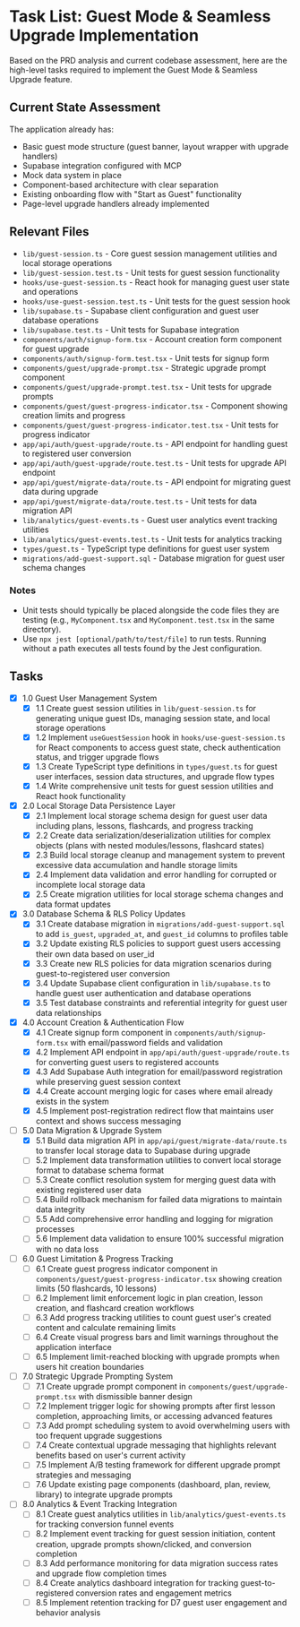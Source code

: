 # Task List: Guest Mode & Seamless Upgrade Implementation

Based on the PRD analysis and current codebase assessment, here are the high-level tasks required to implement the Guest Mode & Seamless Upgrade feature.

## Current State Assessment

The application already has:
- Basic guest mode structure (guest banner, layout wrapper with upgrade handlers)
- Supabase integration configured with MCP
- Mock data system in place
- Component-based architecture with clear separation
- Existing onboarding flow with "Start as Guest" functionality
- Page-level upgrade handlers already implemented

## Relevant Files

- `lib/guest-session.ts` - Core guest session management utilities and local storage operations
- `lib/guest-session.test.ts` - Unit tests for guest session functionality
- `hooks/use-guest-session.ts` - React hook for managing guest user state and operations
- `hooks/use-guest-session.test.ts` - Unit tests for the guest session hook
- `lib/supabase.ts` - Supabase client configuration and guest user database operations
- `lib/supabase.test.ts` - Unit tests for Supabase integration
- `components/auth/signup-form.tsx` - Account creation form component for guest upgrade
- `components/auth/signup-form.test.tsx` - Unit tests for signup form
- `components/guest/upgrade-prompt.tsx` - Strategic upgrade prompt component
- `components/guest/upgrade-prompt.test.tsx` - Unit tests for upgrade prompts
- `components/guest/guest-progress-indicator.tsx` - Component showing creation limits and progress
- `components/guest/guest-progress-indicator.test.tsx` - Unit tests for progress indicator
- `app/api/auth/guest-upgrade/route.ts` - API endpoint for handling guest to registered user conversion
- `app/api/auth/guest-upgrade/route.test.ts` - Unit tests for upgrade API endpoint
- `app/api/guest/migrate-data/route.ts` - API endpoint for migrating guest data during upgrade
- `app/api/guest/migrate-data/route.test.ts` - Unit tests for data migration API
- `lib/analytics/guest-events.ts` - Guest user analytics event tracking utilities
- `lib/analytics/guest-events.test.ts` - Unit tests for analytics tracking
- `types/guest.ts` - TypeScript type definitions for guest user system
- `migrations/add-guest-support.sql` - Database migration for guest user schema changes

### Notes

- Unit tests should typically be placed alongside the code files they are testing (e.g., `MyComponent.tsx` and `MyComponent.test.tsx` in the same directory).
- Use `npx jest [optional/path/to/test/file]` to run tests. Running without a path executes all tests found by the Jest configuration.

## Tasks

- [x] 1.0 Guest User Management System
  - [x] 1.1 Create guest session utilities in `lib/guest-session.ts` for generating unique guest IDs, managing session state, and local storage operations
  - [x] 1.2 Implement `useGuestSession` hook in `hooks/use-guest-session.ts` for React components to access guest state, check authentication status, and trigger upgrade flows
  - [x] 1.3 Create TypeScript type definitions in `types/guest.ts` for guest user interfaces, session data structures, and upgrade flow types
  - [x] 1.4 Write comprehensive unit tests for guest session utilities and React hook functionality

- [x] 2.0 Local Storage Data Persistence Layer
  - [x] 2.1 Implement local storage schema design for guest user data including plans, lessons, flashcards, and progress tracking
  - [x] 2.2 Create data serialization/deserialization utilities for complex objects (plans with nested modules/lessons, flashcard states)
  - [x] 2.3 Build local storage cleanup and management system to prevent excessive data accumulation and handle storage limits
  - [x] 2.4 Implement data validation and error handling for corrupted or incomplete local storage data
  - [x] 2.5 Create migration utilities for local storage schema changes and data format updates

- [x] 3.0 Database Schema & RLS Policy Updates
  - [x] 3.1 Create database migration in `migrations/add-guest-support.sql` to add `is_guest`, `upgraded_at`, and `guest_id` columns to profiles table
  - [x] 3.2 Update existing RLS policies to support guest users accessing their own data based on user_id
  - [x] 3.3 Create new RLS policies for data migration scenarios during guest-to-registered user conversion
  - [x] 3.4 Update Supabase client configuration in `lib/supabase.ts` to handle guest user authentication and database operations
  - [x] 3.5 Test database constraints and referential integrity for guest user data relationships

- [x] 4.0 Account Creation & Authentication Flow
  - [x] 4.1 Create signup form component in `components/auth/signup-form.tsx` with email/password fields and validation
  - [x] 4.2 Implement API endpoint in `app/api/auth/guest-upgrade/route.ts` for converting guest users to registered accounts
  - [x] 4.3 Add Supabase Auth integration for email/password registration while preserving guest session context
  - [x] 4.4 Create account merging logic for cases where email already exists in the system
  - [x] 4.5 Implement post-registration redirect flow that maintains user context and shows success messaging

- [ ] 5.0 Data Migration & Upgrade System
  - [x] 5.1 Build data migration API in `app/api/guest/migrate-data/route.ts` to transfer local storage data to Supabase during upgrade
  - [ ] 5.2 Implement data transformation utilities to convert local storage format to database schema format
  - [ ] 5.3 Create conflict resolution system for merging guest data with existing registered user data
  - [ ] 5.4 Build rollback mechanism for failed data migrations to maintain data integrity
  - [ ] 5.5 Add comprehensive error handling and logging for migration processes
  - [ ] 5.6 Implement data validation to ensure 100% successful migration with no data loss

- [ ] 6.0 Guest Limitation & Progress Tracking
  - [ ] 6.1 Create guest progress indicator component in `components/guest/guest-progress-indicator.tsx` showing creation limits (50 flashcards, 10 lessons)
  - [ ] 6.2 Implement limit enforcement logic in plan creation, lesson creation, and flashcard creation workflows
  - [ ] 6.3 Add progress tracking utilities to count guest user's created content and calculate remaining limits
  - [ ] 6.4 Create visual progress bars and limit warnings throughout the application interface
  - [ ] 6.5 Implement limit-reached blocking with upgrade prompts when users hit creation boundaries

- [ ] 7.0 Strategic Upgrade Prompting System
  - [ ] 7.1 Create upgrade prompt component in `components/guest/upgrade-prompt.tsx` with dismissible banner design
  - [ ] 7.2 Implement trigger logic for showing prompts after first lesson completion, approaching limits, or accessing advanced features
  - [ ] 7.3 Add prompt scheduling system to avoid overwhelming users with too frequent upgrade suggestions
  - [ ] 7.4 Create contextual upgrade messaging that highlights relevant benefits based on user's current activity
  - [ ] 7.5 Implement A/B testing framework for different upgrade prompt strategies and messaging
  - [ ] 7.6 Update existing page components (dashboard, plan, review, library) to integrate upgrade prompts

- [ ] 8.0 Analytics & Event Tracking Integration
  - [ ] 8.1 Create guest analytics utilities in `lib/analytics/guest-events.ts` for tracking conversion funnel events
  - [ ] 8.2 Implement event tracking for guest session initiation, content creation, upgrade prompts shown/clicked, and conversion completion
  - [ ] 8.3 Add performance monitoring for data migration success rates and upgrade flow completion times
  - [ ] 8.4 Create analytics dashboard integration for tracking guest-to-registered conversion rates and engagement metrics
  - [ ] 8.5 Implement retention tracking for D7 guest user engagement and behavior analysis
